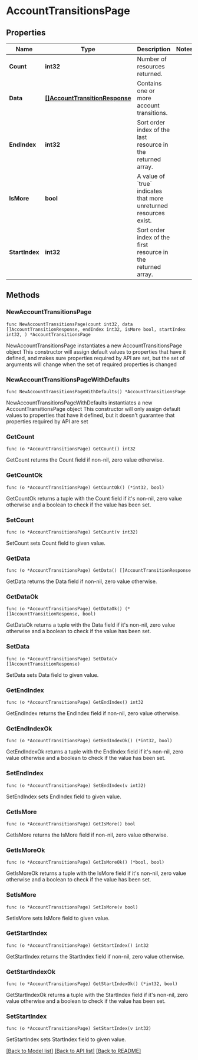# AccountTransitionsPage

## Properties

Name | Type | Description | Notes
------------ | ------------- | ------------- | -------------
**Count** | **int32** | Number of resources returned. | 
**Data** | [**[]AccountTransitionResponse**](AccountTransitionResponse.md) | Contains one or more account transitions. | 
**EndIndex** | **int32** | Sort order index of the last resource in the returned array. | 
**IsMore** | **bool** | A value of &#x60;true&#x60; indicates that more unreturned resources exist. | 
**StartIndex** | **int32** | Sort order index of the first resource in the returned array. | 

## Methods

### NewAccountTransitionsPage

`func NewAccountTransitionsPage(count int32, data []AccountTransitionResponse, endIndex int32, isMore bool, startIndex int32, ) *AccountTransitionsPage`

NewAccountTransitionsPage instantiates a new AccountTransitionsPage object
This constructor will assign default values to properties that have it defined,
and makes sure properties required by API are set, but the set of arguments
will change when the set of required properties is changed

### NewAccountTransitionsPageWithDefaults

`func NewAccountTransitionsPageWithDefaults() *AccountTransitionsPage`

NewAccountTransitionsPageWithDefaults instantiates a new AccountTransitionsPage object
This constructor will only assign default values to properties that have it defined,
but it doesn't guarantee that properties required by API are set

### GetCount

`func (o *AccountTransitionsPage) GetCount() int32`

GetCount returns the Count field if non-nil, zero value otherwise.

### GetCountOk

`func (o *AccountTransitionsPage) GetCountOk() (*int32, bool)`

GetCountOk returns a tuple with the Count field if it's non-nil, zero value otherwise
and a boolean to check if the value has been set.

### SetCount

`func (o *AccountTransitionsPage) SetCount(v int32)`

SetCount sets Count field to given value.


### GetData

`func (o *AccountTransitionsPage) GetData() []AccountTransitionResponse`

GetData returns the Data field if non-nil, zero value otherwise.

### GetDataOk

`func (o *AccountTransitionsPage) GetDataOk() (*[]AccountTransitionResponse, bool)`

GetDataOk returns a tuple with the Data field if it's non-nil, zero value otherwise
and a boolean to check if the value has been set.

### SetData

`func (o *AccountTransitionsPage) SetData(v []AccountTransitionResponse)`

SetData sets Data field to given value.


### GetEndIndex

`func (o *AccountTransitionsPage) GetEndIndex() int32`

GetEndIndex returns the EndIndex field if non-nil, zero value otherwise.

### GetEndIndexOk

`func (o *AccountTransitionsPage) GetEndIndexOk() (*int32, bool)`

GetEndIndexOk returns a tuple with the EndIndex field if it's non-nil, zero value otherwise
and a boolean to check if the value has been set.

### SetEndIndex

`func (o *AccountTransitionsPage) SetEndIndex(v int32)`

SetEndIndex sets EndIndex field to given value.


### GetIsMore

`func (o *AccountTransitionsPage) GetIsMore() bool`

GetIsMore returns the IsMore field if non-nil, zero value otherwise.

### GetIsMoreOk

`func (o *AccountTransitionsPage) GetIsMoreOk() (*bool, bool)`

GetIsMoreOk returns a tuple with the IsMore field if it's non-nil, zero value otherwise
and a boolean to check if the value has been set.

### SetIsMore

`func (o *AccountTransitionsPage) SetIsMore(v bool)`

SetIsMore sets IsMore field to given value.


### GetStartIndex

`func (o *AccountTransitionsPage) GetStartIndex() int32`

GetStartIndex returns the StartIndex field if non-nil, zero value otherwise.

### GetStartIndexOk

`func (o *AccountTransitionsPage) GetStartIndexOk() (*int32, bool)`

GetStartIndexOk returns a tuple with the StartIndex field if it's non-nil, zero value otherwise
and a boolean to check if the value has been set.

### SetStartIndex

`func (o *AccountTransitionsPage) SetStartIndex(v int32)`

SetStartIndex sets StartIndex field to given value.



[[Back to Model list]](../README.md#documentation-for-models) [[Back to API list]](../README.md#documentation-for-api-endpoints) [[Back to README]](../README.md)


